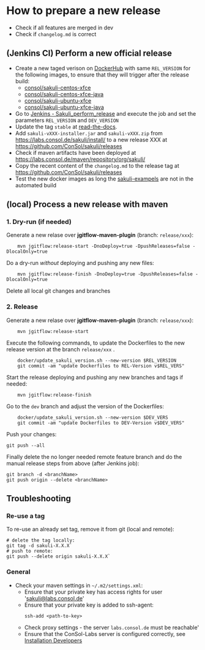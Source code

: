 # How to prepare a new release

* Check if all features are merged in dev
* Check if `changelog.md` is correct

## (Jenkins CI) Perform a new official release
* Create a new taged verison on [DockerHub](https://hub.docker.com/) with same `REL_VERSION` for the following images, to ensure that they will trigger after the release build:
	* [consol/sakuli-centos-xfce](https://hub.docker.com/r/consol/sakuli-centos-xfce/~/settings/automated-builds/)
	* [consol/sakuli-centos-xfce-java](https://hub.docker.com/r/consol/sakuli-centos-xfce-java/~/settings/automated-builds/)
	* [consol/sakuli-ubuntu-xfce](https://hub.docker.com/r/consol/sakuli-ubuntu-xfce/~/settings/automated-builds/)
	* [consol/sakuli-ubuntu-xfce-java](https://hub.docker.com/r/consol/sakuli-ubuntu-xfce-java/~/settings/automated-builds/)
* Go to [Jenkins - Sakuli_perform_release](http://labs-build.consol.de/job/Sakuli_perform_release/) and execute the job and set the parameters `REL_VERSION` and `DEV_VERSION`
* Update the tag `stable` at [read-the-docs](https://readthedocs.io/projects/sakuli/).
* Add `sakuli-vXXX-installer.jar` and `sakuli-vXXX.zip` from https://labs.consol.de/sakuli/install/ to a new release XXX at https://github.com/ConSol/sakuli/releases
* Check if maven artifacts have been deployed at https://labs.consol.de/maven/repository/org/sakuli/ 
* Copy the recent content of the `changelog.md` to the release tag at https://github.com/ConSol/sakuli/releases
* Test the new docker images as long the [sakuli-exampels](https://github.com/ConSol/sakuli-examples) are not in the automated build

## (local) Process a new release with maven

### 1. Dry-run (if needed)
Generate a new relase over **jgitflow-maven-plugin** (branch: `release/xxx`):

		mvn jgitflow:release-start -DnoDeploy=true -DpushReleases=false -DlocalOnly=true      

Do a dry-run _without_ deploying and pushing any new files:

		mvn jgitflow:release-finish -DnoDeploy=true -DpushReleases=false -DlocalOnly=true

Delete all local git changes and branches

### 2. Release

Generate a new relase over **jgitflow-maven-plugin** (branch: `release/xxx`):

		mvn jgitflow:release-start

Execute the following commands, to update the Dockerfiles to the new release version at the branch `release/xxx` .
        
        docker/update_sakuli_version.sh --new-version $REL_VERSION
        git commit -am "update Dockerfiles to REL-Version v$REL_VERS"
        

Start the release deploying and pushing any new branches and tags if needed:

		mvn jgitflow:release-finish

Go to the `dev` branch and adjust the version of the Dockerfiles:

        docker/update_sakuli_version.sh --new-version $DEV_VERS
        git commit -am "update Dockerfiles to DEV-Version v$DEV_VERS"

Push your changes:

    git push --all

Finally delete the no longer needed remote feature branch and do the manual release steps from above (after Jenkins job):

	git branch -d <branchName>
    git push origin --delete <branchName>


## Troubleshooting
### Re-use a tag
To re-use an already set tag, remove it from git (local and remote):

    # delete the tag locally:
    git tag -d sakuli-X.X.X`
	# push to remote:
	git push --delete origin sakuli-X.X.X`

### General

* Check your maven settings in `~/.m2/settings.xml`:
   * Ensure that your private key has access rights for user 'sakuli@labs.consol.de'
   * Ensure that your private key is added to ssh-agent:
     ```
     ssh-add <path-to-key>
     ```
   * Check proxy settings - the server `labs.consol.de` must be reachable'
   * Ensure that the ConSol-Labs server is configured correctly, see [Installation Developers](installation-developers.md#database-setup)
